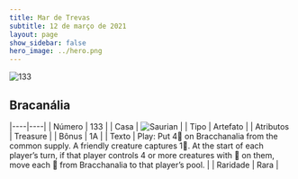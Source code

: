 ```yaml
---
title: Mar de Trevas
subtitle: 12 de março de 2021
layout: page
show_sidebar: false
hero_image: ../hero.png
---
```


![133](https://cdn.keyforgegame.com/media/card_front/pt/496_133_X7FW8WM3P8MH_pt.png)

## Bracanália

|----|----|
| Número | 133 |
| Casa | ![Saurian](https://archonarcana.com/images/thumb/9/9e/Saurian_P.png/22px-Saurian_P.png "Sauro") |
| Tipo | Artefato |
| Atributos | Treasure |
| Bônus | 1A |
| Texto | Play: Put 4 on Bracchanalia from the common supply. A friendly creature captures 1.  At the start of each player’s turn, if that player controls 4 or more creatures with  on them, move each  from Bracchanalia to that player’s pool. |
| Raridade | Rara |
